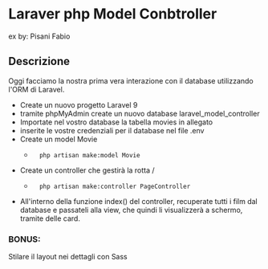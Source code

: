 # Laraver php Model Conbtroller

ex by: Pisani Fabio

## Descrizione

Oggi facciamo la nostra prima vera interazione con il database utilizzando l'ORM di Laravel.

- Create un nuovo progetto Laravel 9
- tramite phpMyAdmin create un nuovo database laravel_model_controller
- Importate nel vostro database la tabella movies in allegato
- inserite le vostre credenziali per il database nel file .env
- Create un model Movie
    -       php artisan make:model Movie
- Create un controller che gestirà la rotta /
    -       php artisan make:controller PageController
- All'interno della funzione index() del controller, recuperate tutti i film dal database e passateli alla view, che quindi li visualizzerà a schermo, tramite delle card.
### BONUS:

Stilare il layout nei dettagli con Sass